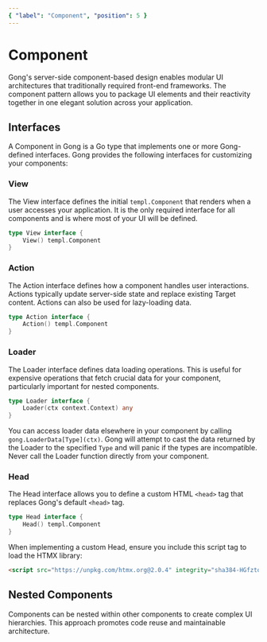 ```yaml
---
{ "label": "Component", "position": 5 }
---
```


# Component

Gong's server-side component-based design enables modular UI architectures that traditionally required front-end frameworks. The component pattern allows you to package UI elements and their reactivity together in one elegant solution across your application.

## Interfaces

A Component in Gong is a Go type that implements one or more Gong-defined interfaces. Gong provides the following interfaces for customizing your components:

### View

The View interface defines the initial `templ.Component` that renders when a user accesses your application. It is the only required interface for all components and is where most of your UI will be defined.

```go
type View interface {
	View() templ.Component
}
```

### Action

The Action interface defines how a component handles user interactions. Actions typically update server-side state and replace existing Target content. Actions can also be used for lazy-loading data.

```go
type Action interface {
	Action() templ.Component
}
```

### Loader

The Loader interface defines data loading operations. This is useful for expensive operations that fetch crucial data for your component, particularly important for nested components.

```go
type Loader interface {
	Loader(ctx context.Context) any
}
```

You can access loader data elsewhere in your component by calling `gong.LoaderData[Type](ctx)`. Gong will attempt to cast the data returned by the Loader to the specified `Type` and will panic if the types are incompatible. Never call the Loader function directly from your component.

### Head

The Head interface allows you to define a custom HTML `<head>` tag that replaces Gong's default `<head>` tag.

```go
type Head interface {
	Head() templ.Component
}
```

When implementing a custom Head, ensure you include this script tag to load the HTMX library:

```html
<script src="https://unpkg.com/htmx.org@2.0.4" integrity="sha384-HGfztofotfshcF7+8n44JQL2oJmowVChPTg48S+jvZoztPfvwD79OC/LTtG6dMp+" crossorigin="anonymous"></script>
```

## Nested Components

Components can be nested within other components to create complex UI hierarchies. This approach promotes code reuse and maintainable architecture.
